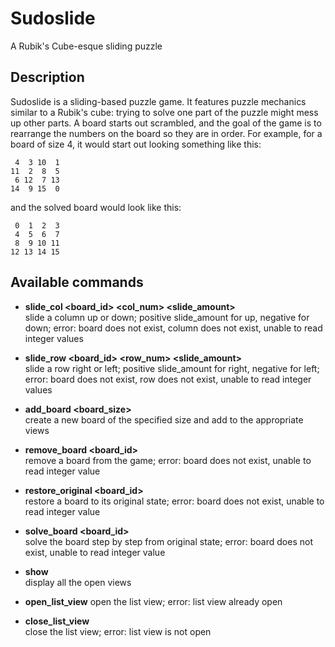 Sudoslide
===============================

A Rubik's Cube-esque sliding puzzle

## Description
Sudoslide is a sliding-based puzzle game. It features puzzle mechanics similar
to a Rubik's cube: trying to solve one part of the puzzle might mess up other
parts. A board starts out scrambled, and the goal of the game is to rearrange 
the numbers on the board so they are in order. For example, 
for a board of size 4, it would start out looking something like this:  

     4  3 10  1  
    11  2  8  5  
     6 12  7 13  
    14  9 15  0  

and the solved board would look like this:  

     0  1  2  3  
     4  5  6  7  
     8  9 10 11  
    12 13 14 15  

## Available commands  
+ **slide\_col \<board\_id\> \<col\_num\> \<slide\_amount\>**  
     slide a column up or 
     down; positive slide_amount for up, negative for down; error: board does not 
     exist, column does not exist, unable to read integer values  

+ **slide\_row \<board\_id\> \<row\_num\> \<slide\_amount\>**  
     slide a row right or 
     left; positive slide_amount for right, negative for left; error: board does not 
     exist, row does not exist, unable to read integer values  

+ **add\_board \<board\_size\>**  
     create a new board of the specified size 
     and add to the appropriate views  

+ **remove\_board \<board\_id\>**  
     remove a board from the game; error: board does
     not exist, unable to read integer value  

+ **restore\_original \<board\_id\>**  
     restore a board to its original state;
     error: board does not exist, unable to read integer value  

+ **solve\_board \<board\_id\>**  
     solve the board step by step from original state;
     error: board does not exist, unable to read integer value  

+ **show**  
     display all the open views  

+ **open\_list\_view** 
     open the list view; error: list view already open  

+ **close\_list\_view**  
     close the list view; error: list view is not open  
